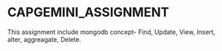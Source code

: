 # CAPGEMINI_ASSIGNMENT
This assignment include mongodb concept-
Find, Update, View, Insert, alter, aggreagate, Delete.
